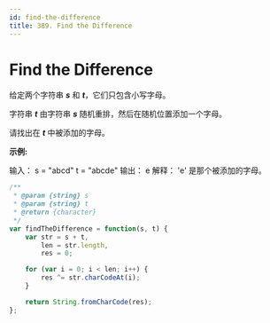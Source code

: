 ```yaml
---
id: find-the-difference
title: 389. Find the Difference
---
```


# Find the Difference

给定两个字符串 _**s**_ 和 _**t**_，它们只包含小写字母。

字符串 **_t_** 由字符串 **_s_** 随机重排，然后在随机位置添加一个字母。

请找出在 _**t**_ 中被添加的字母。



**示例:**

输入： s = "abcd" t = "abcde" 输出： e 解释： 'e' 是那个被添加的字母。



```javascript
/**
 * @param {string} s
 * @param {string} t
 * @return {character}
 */
var findTheDifference = function(s, t) {
    var str = s + t,
        len = str.length,
        res = 0;

    for (var i = 0; i < len; i++) {
        res ^= str.charCodeAt(i);
    }

    return String.fromCharCode(res);
};
```